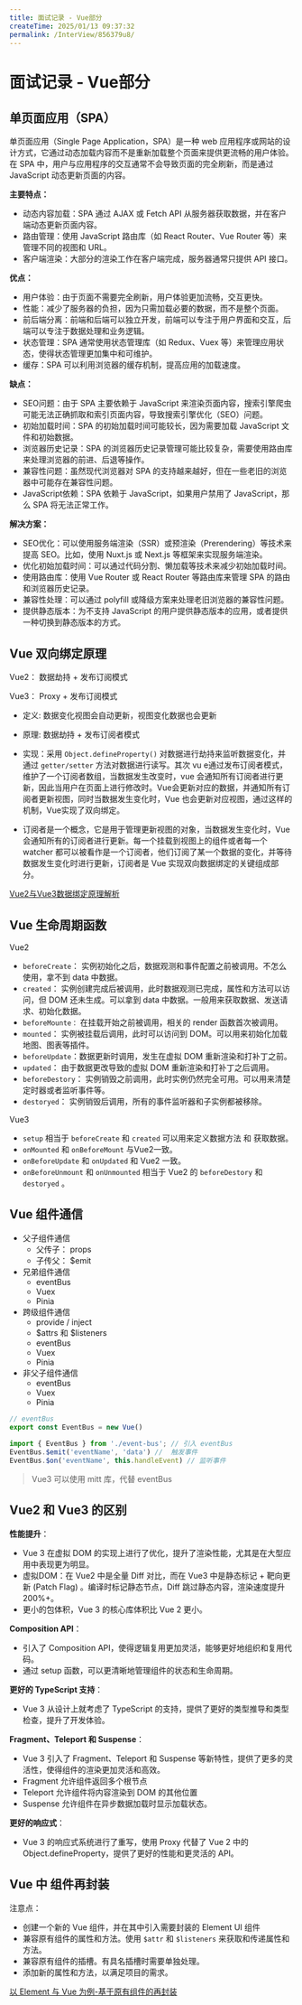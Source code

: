```yaml
---
title: 面试记录 - Vue部分
createTime: 2025/01/13 09:37:32
permalink: /InterView/856379u8/
---
```


# 面试记录 - Vue部分
## 单页面应用（SPA）

单页面应用（Single Page Application，SPA）是一种 web 应用程序或网站的设计方式，它通过动态加载内容而不是重新加载整个页面来提供更流畅的用户体验。在 SPA 中，用户与应用程序的交互通常不会导致页面的完全刷新，而是通过 JavaScript 动态更新页面的内容。


**主要特点：**


- 动态内容加载：SPA 通过 AJAX 或 Fetch API 从服务器获取数据，并在客户端动态更新页面内容。
- 路由管理：使用 JavaScript 路由库（如 React Router、Vue Router 等）来管理不同的视图和 URL。
- 客户端渲染：大部分的渲染工作在客户端完成，服务器通常只提供 API 接口。

**优点：**


- 用户体验：由于页面不需要完全刷新，用户体验更加流畅，交互更快。
- 性能：减少了服务器的负担，因为只需加载必要的数据，而不是整个页面。
- 前后端分离：前端和后端可以独立开发，前端可以专注于用户界面和交互，后端可以专注于数据处理和业务逻辑。
- 状态管理：SPA 通常使用状态管理库（如 Redux、Vuex 等）来管理应用状态，使得状态管理更加集中和可维护。
- 缓存：SPA 可以利用浏览器的缓存机制，提高应用的加载速度。

**缺点：**

- SEO问题：由于 SPA 主要依赖于 JavaScript 来渲染页面内容，搜索引擎爬虫可能无法正确抓取和索引页面内容，导致搜索引擎优化（SEO）问题。
- 初始加载时间：SPA 的初始加载时间可能较长，因为需要加载 JavaScript 文件和初始数据。
- 浏览器历史记录：SPA 的浏览器历史记录管理可能比较复杂，需要使用路由库来处理浏览器的前进、后退等操作。
- 兼容性问题：虽然现代浏览器对 SPA 的支持越来越好，但在一些老旧的浏览器中可能存在兼容性问题。
- JavaScript依赖：SPA 依赖于 JavaScript，如果用户禁用了 JavaScript，那么 SPA 将无法正常工作。

**解决方案：**

- SEO优化：可以使用服务端渲染（SSR）或预渲染（Prerendering）等技术来提高 SEO。比如，使用 Nuxt.js 或 Next.js 等框架来实现服务端渲染。
- 优化初始加载时间：可以通过代码分割、懒加载等技术来减少初始加载时间。
- 使用路由库：使用 Vue Router 或 React Router 等路由库来管理 SPA 的路由和浏览器历史记录。
- 兼容性处理：可以通过 polyfill 或降级方案来处理老旧浏览器的兼容性问题。
- 提供静态版本：为不支持 JavaScript 的用户提供静态版本的应用，或者提供一种切换到静态版本的方式。

## Vue 双向绑定原理

Vue2： 数据劫持 + 发布订阅模式

Vue3： Proxy + 发布订阅模式


- 定义: 数据变化视图会自动更新，视图变化数据也会更新
- 原理: 数据劫持 + 发布订阅者模式
- 实现：采用 `Object.defineProperty()` 对数据进行劫持来监听数据变化，并通过 `getter/setter` 方法对数据进行读写。其次 vu e通过发布订阅者模式，维护了一个订阅者数组，当数据发生改变时，vue 会通知所有订阅者进行更新，因此当用户在页面上进行修改时。Vue会更新对应的数据，并通知所有订阅者更新视图，同时当数据发生变化时，Vue 也会更新对应视图，通过这样的机制，Vue实现了双向绑定。
  
- 订阅者是一个概念，它是用于管理更新视图的对象，当数据发生变化时，Vue 会通知所有的订阅者进行更新。每一个挂载到视图上的组件或者每一个 watcher 都可以被看作是一个订阅者，他们订阅了某一个数据的变化，并等待数据发生变化时进行更新，订阅者是 Vue 实现双向数据绑定的关键组成部分。
  
[Vue2与Vue3数据绑定原理解析](/Vue3/opgzetgn/)

## Vue 生命周期函数

Vue2 
- `beforeCreate`： 实例初始化之后，数据观测和事件配置之前被调用。不怎么使用，拿不到 data 中数据。
- `created`：  实例创建完成后被调用，此时数据观测已完成，属性和方法可以访问，但 DOM 还未生成。可以拿到 data 中数据。一般用来获取数据、发送请求、初始化数据。
- `beforeMounte：` 在挂载开始之前被调用，相关的 render 函数首次被调用。
- `mounted`：  实例被挂载后调用，此时可以访问到 DOM。可以用来初始化加载地图、图表等插件。     
- `beforeUpdate`：数据更新时调用，发生在虚拟 DOM 重新渲染和打补丁之前。
- `updated`： 由于数据更改导致的虚拟 DOM 重新渲染和打补丁之后调用。
- `beforeDestory`： 实例销毁之前调用，此时实例仍然完全可用。可以用来清楚定时器或者监听事件等。
- `destoryed`： 实例销毁后调用，所有的事件监听器和子实例都被移除。

Vue3 

- `setup` 相当于 `beforeCreate` 和 `created` 可以用来定义数据方法 和 获取数据。
- `onMounted` 和 `onBeforeMount` 与Vue2一致。
- `onBeforeUpdate` 和 `onUpdated` 和 Vue2 一致。
- `onBeforeUnmount` 和 `onUnmounted` 相当于 Vue2 的 `beforeDestory` 和 `destoryed` 。


## Vue 组件通信

- 父子组件通信
  - 父传子： props 
  - 子传父： $emit      
- 兄弟组件通信
  - eventBus
  - Vuex
  - Pinia
- 跨级组件通信
  - provide / inject
  - $attrs 和 $listeners
  - eventBus
  - Vuex
  - Pinia
- 非父子组件通信
  - eventBus
  - Vuex
  - Pinia

```js
// eventBus
export const EventBus = new Vue()
 
import { EventBus } from './event-bus'; // 引入 eventBus
EventBus.$emit('eventName', 'data') //  触发事件
EventBus.$on('eventName', this.handleEvent) // 监听事件
```
>  Vue3 可以使用 mitt 库，代替 eventBus

## Vue2 和 Vue3 的区别

**性能提升**：
  - Vue 3 在虚拟 DOM 的实现上进行了优化，提升了渲染性能，尤其是在大型应用中表现更为明显。
  - 虚拟DOM：在 Vue2 中是全量 Diff 对比，而在 Vue3 中是静态标记 + 靶向更新 (Patch Flag) 。编译时标记静态节点，Diff 跳过静态内容，渲染速度提升 200%+。
  - 更小的包体积，Vue 3 的核心库体积比 Vue 2 更小。
  
**Composition API**：
  - 引入了 Composition API，使得逻辑复用更加灵活，能够更好地组织和复用代码。
  - 通过 setup 函数，可以更清晰地管理组件的状态和生命周期。

**更好的 TypeScript 支持**：
  - Vue 3 从设计上就考虑了 TypeScript 的支持，提供了更好的类型推导和类型检查，提升了开发体验。

**Fragment、Teleport 和 Suspense**：
  - Vue 3 引入了 Fragment、Teleport 和 Suspense 等新特性，提供了更多的灵活性，使得组件的渲染更加灵活和高效。
  - Fragment 允许组件返回多个根节点
  - Teleport 允许组件将内容渲染到 DOM 的其他位置
  - Suspense 允许组件在异步数据加载时显示加载状态。

**更好的响应式**：
  - Vue 3 的响应式系统进行了重写，使用 Proxy 代替了 Vue 2 中的 Object.defineProperty，提供了更好的性能和更灵活的 API。

## Vue 中 组件再封装

注意点：
- 创建一个新的 Vue 组件，并在其中引入需要封装的 Element UI 组件
- 兼容原有组件的属性和方法。使用 `$attr` 和 `$listeners` 来获取和传递属性和方法。
- 兼容原有组件的插槽。有具名插槽时需要单独处理。
- 添加新的属性和方法，以满足项目的需求。

[以 Element 与 Vue 为例-基于原有组件的再封装 ](/article/zp2a6dtv/)


